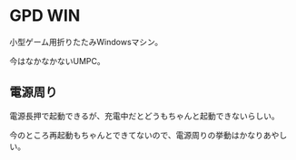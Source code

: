 # GPD WIN

小型ゲーム用折りたたみWindowsマシン。

今はなかなかないUMPC。

## 電源周り

電源長押で起動できるが、充電中だとどうもちゃんと起動できないらしい。

今のところ再起動もちゃんとできてないので、電源周りの挙動はかなりあやしい。
